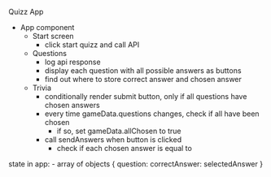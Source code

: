 Quizz App

- App component
    - Start screen
        - click start quizz and call API
    - Questions
        - log api response
        - display each question with all possible answers as buttons
        - find out where to store correct answer and chosen answer
    - Trivia
        - conditionally render submit button, only if all questions have chosen answers
        - every time gameData.questions changes, check if all have been chosen
            - if so, set gameData.allChosen to true
        - call sendAnswers when button is clicked
            - check if each chosen answer is equal to 

state in app:
    - array of objects
        {
            question:
            correctAnswer:
            selectedAnswer
        }